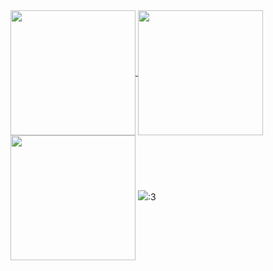 <a href="https://github.com/anuraghazra/github-readme-stats">
  <img height=200 align="center" src="https://funni-vercel.vercel.app/api/top-langs/?username=KoharuXenon&theme=omni&layout=compact&langs_count=8&card_width=320&exclude_repo=koru.kitecreature.net,funni-vercel,MissingEngine,Missing-Engine-Psyche"/>
</a>
<a href="https://github.com/anuraghazra/github-readme-stats">
  <img height=200 align="center" src="https://funni-vercel.vercel.app/api?username=KoharuXenon&show_icons=true&theme=omni&include_all_commits=true" />
</a>

<img height=200 align="center" src="https://funni-vercel.vercel.app/api/wakatime?username=KoharuXenon&theme=omni" />
<img src="https://koharuxenon.github.io/korusite/images/shiggy.gif">:3

